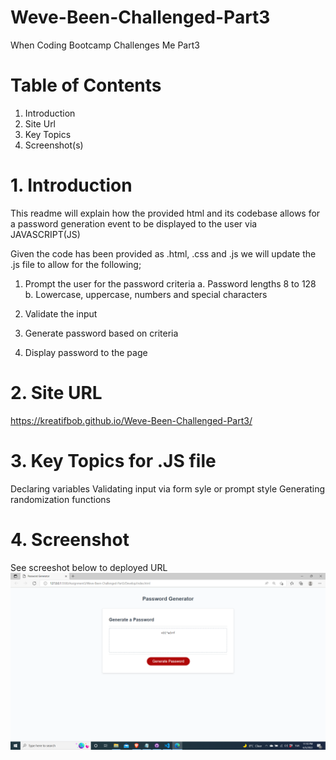  # Weve-Been-Challenged-Part3
 When Coding Bootcamp Challenges Me Part3

 # Table of Contents 
 1. Introduction
 2. Site Url
 3. Key Topics 
 4. Screenshot(s)

 # 1. Introduction
 This readme will explain how the provided html and its codebase allows for a password generation event to be displayed to the user via JAVASCRIPT(JS)

 Given the code has been provided as .html, .css and .js we will update the .js file to allow for the following;

1. Prompt the user for the password criteria
	a. Password lengths 8 to 128
	b. Lowercase, uppercase, numbers and special characters
2. Validate the input 
3. Generate password based on criteria 

4. Display password to the page 
 
 # 2. Site URL 
 https://kreatifbob.github.io/Weve-Been-Challenged-Part3/

 # 3. Key Topics for .JS file
 Declaring variables
 Validating input via form syle or prompt style
 Generating randomization functions


 # 4. Screenshot 
 See screeshot below to deployed URL
 ![plot](./Develop/Screenshot%202022-06-05%2023.10.02.png)
